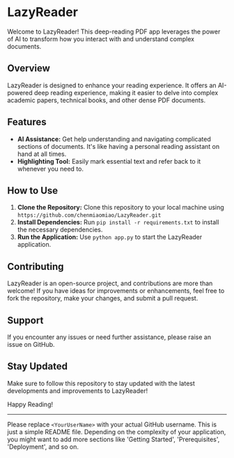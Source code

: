 # LazyReader

Welcome to LazyReader! This deep-reading PDF app leverages the power of AI to transform how you interact with and understand complex documents.

## Overview

LazyReader is designed to enhance your reading experience. It offers an AI-powered deep reading experience, making it easier to delve into complex academic papers, technical books, and other dense PDF documents. 

## Features

* **AI Assistance:** Get help understanding and navigating complicated sections of documents. It's like having a personal reading assistant on hand at all times.
* **Highlighting Tool:** Easily mark essential text and refer back to it whenever you need to. 

## How to Use

1. **Clone the Repository:** Clone this repository to your local machine using `https://github.com/chenmiaomiao/LazyReader.git`
2. **Install Dependencies:** Run `pip install -r requirements.txt` to install the necessary dependencies.
3. **Run the Application:** Use `python app.py` to start the LazyReader application.

## Contributing

LazyReader is an open-source project, and contributions are more than welcome! If you have ideas for improvements or enhancements, feel free to fork the repository, make your changes, and submit a pull request.

## Support

If you encounter any issues or need further assistance, please raise an issue on GitHub.

## Stay Updated

Make sure to follow this repository to stay updated with the latest developments and improvements to LazyReader!

Happy Reading!

---
Please replace `<YourUserName>` with your actual GitHub username. This is just a simple README file. Depending on the complexity of your application, you might want to add more sections like 'Getting Started', 'Prerequisites', 'Deployment', and so on.
